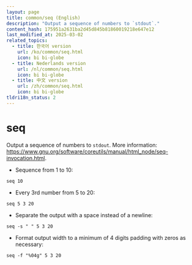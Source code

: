 ```yaml
---
layout: page
title: common/seq (English)
description: "Output a sequence of numbers to `stdout`."
content_hash: 175951a2631ba2d45d845b81860019218e647e12
last_modified_at: 2025-03-02
related_topics:
  - title: 한국어 version
    url: /ko/common/seq.html
    icon: bi bi-globe
  - title: Nederlands version
    url: /nl/common/seq.html
    icon: bi bi-globe
  - title: 中文 version
    url: /zh/common/seq.html
    icon: bi bi-globe
tldri18n_status: 2
---
```

# seq

Output a sequence of numbers to `stdout`.
More information: <https://www.gnu.org/software/coreutils/manual/html_node/seq-invocation.html>.

- Sequence from 1 to 10:

`seq 10`

- Every 3rd number from 5 to 20:

`seq 5 3 20`

- Separate the output with a space instead of a newline:

`seq -s " " 5 3 20`

- Format output width to a minimum of 4 digits padding with zeros as necessary:

`seq -f "%04g" 5 3 20`
